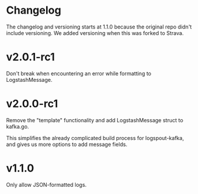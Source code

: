 # Changelog

The changelog and versioning starts at 1.1.0 because the original repo didn't include versioning. We added versioning when this was forked to Strava.

# v2.0.1-rc1

Don't break when encountering an error while formatting to LogstashMessage.

# v2.0.0-rc1

Remove the "template" functionality and add LogstashMessage struct to kafka.go.

This simplifies the already complicated build process for logspout-kafka, and gives us more options to add message fields.

# v1.1.0

Only allow JSON-formatted logs.
